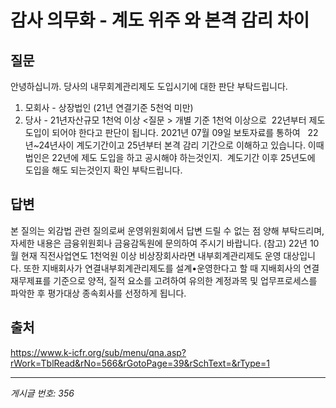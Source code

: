 # 감사 의무화 - 계도 위주 와 본격 감리 차이

## 질문
안녕하십니까.
당사의 내무회계관리제도 도입시기에 대한 판단 부탁드립니다.
1. 모회사 - 상장법인 (21년 연결기준 5천억 미만)
2. 당사 - 21년자산규모 1천억 이상
<질문 >
개별 기준 1천억 이상으로  22년부터 제도 도입이 되어야 한다고 판단이 됩니다.
2021년 07월 09일 보토자료를 통하여   22년~24년사이 계도기간이고 25년부터 본격 감리 기간으로 이해하고 있습니다.
이때 법인은 22년에 제도 도입을 하고 공시해야 하는것인지.  계도기간 이후 25년도에 도입을 해도 되는것인지
확인 부탁드립니다.

## 답변
본 질의는 외감법 관련 질의로써 운영위원회에서 답변 드릴 수 없는 점 양해 부탁드리며, 자세한 내용은 금융위원회나 금융감독원에 문의하여 주시기 바랍니다.
(참고)
22년 10월 현재 직전사업연도 1천억원 이상 비상장회사라면 내부회계관리제도 운영 대상입니다.
또한 지배회사가 연결내부회계관리제도를 설계•운영한다고 할 때 지배회사의 연결재무제표를 기준으로 양적, 질적 요소를 고려하여 유의한 계정과목 및 업무프로세스를 파악한 후 평가대상 종속회사를 선정하게 됩니다.

## 출처
https://www.k-icfr.org/sub/menu/qna.asp?rWork=TblRead&rNo=566&rGotoPage=39&rSchText=&rType=1

---
*게시글 번호: 356*
